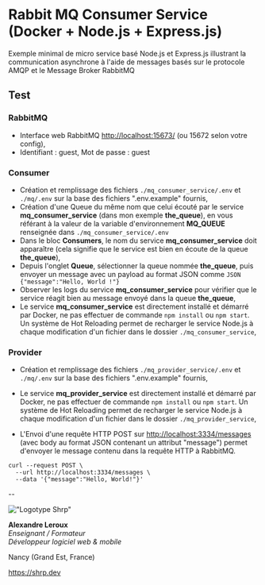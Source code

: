 # Rabbit MQ Consumer Service (Docker + Node.js + Express.js)

Exemple minimal de micro service basé Node.js et Express.js illustrant la communication asynchrone à l'aide de messages basés sur le protocole AMQP et le Message Broker RabbitMQ

## Test

### RabbitMQ

- Interface web RabbitMQ <http://localhost:15673/> (ou 15672 selon votre config),
- Identifiant : guest, Mot de passe : guest

### Consumer

- Création et remplissage des fichiers `./mq_consumer_service/.env` et `./mq/.env` sur la base des fichiers ".env.example" fournis,
- Création d'une Queue du même nom que celui écouté par le service __mq_consumer_service__ (dans mon exemple __the_queue__), en vous référant à la valeur de la variable d'environnement __MQ_QUEUE__ renseignée dans ``./mq_consumer_service/.env``
- Dans le bloc __Consumers__, le nom du service __mq_consumer_service__ doit apparaître (cela signifie que le service est bien en écoute de la queue __the_queue__),
- Depuis l'onglet __Queue__, sélectionner la queue nommée __the_queue__, puis envoyer un message avec un payload au format JSON comme ```JSON {"message":"Hello, World !"}```
- Observer les logs du service __mq_consumer_service__ pour vérifier que le service réagit bien au message envoyé dans la queue __the_queue__,
- Le service __mq_consumer_service__ est directement installé et démarré par Docker, ne pas effectuer de commande `npm install` ou `npm start`. Un système de Hot Reloading permet de recharger le service Node.js à chaque modification d'un fichier dans le dossier ``./mq_consumer_service``,

### Provider

- Création et remplissage des fichiers `./mq_provider_service/.env` et `./mq/.env` sur la base des fichiers ".env.example" fournis,
- Le service __mq_provider_service__ est directement installé et démarré par Docker, ne pas effectuer de commande `npm install` ou `npm start`. Un système de Hot Reloading permet de recharger le service Node.js à chaque modification d'un fichier dans le dossier ``./mq_provider_service``,

- L'Envoi d'une requête HTTP POST sur <http://localhost:3334/messages> (avec body au format JSON contenant un attribut "message") permet d'envoyer le message contenu dans la requête HTTP à RabbitMQ.

```SHELL
curl --request POST \
  --url http://localhost:3334/messages \
  --data '{"message":"Hello, World!"}'
```

--

!["Logotype Shrp"](https://shrp.dev/images/shrp.png)

__Alexandre Leroux__  
_Enseignant / Formateur_  
_Développeur logiciel web & mobile_

Nancy (Grand Est, France)

<https://shrp.dev>
